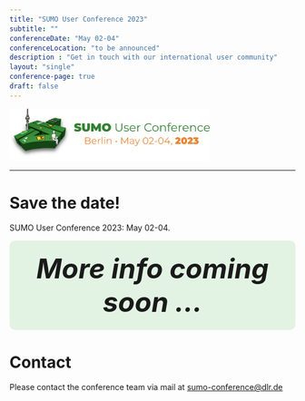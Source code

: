 ```yaml
---
title: "SUMO User Conference 2023"
subtitle: ""
conferenceDate: "May 02-04"
conferenceLocation: "to be announced"
description : "Get in touch with our international user community"
layout: "single"
conference-page: true
draft: false
---
```


<div class="text-center"><img src="../images/banner_2023.png" style="width:70%;" alt="Conference artwork" class="img-responsive"/></div>

---

# Save the date!
SUMO User Conference 2023: May 02-04.

<div style="background-color: #E2F3E3; padding: 20px; border-radius: 10px;">
<center><i style="font-size: 3rem; font-weight: 700;">More info coming soon ...</i></center>
</div>

# Contact
Please contact the conference team via mail at [sumo-conference@dlr.de](mailto:sumo-conference@dlr.de)